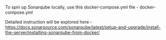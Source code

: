 To spin up Sonarqube locally, use this docker-compose.yml file - docker-compose.yml

Detailed instruction will be explored here - https://docs.sonarsource.com/sonarqube/latest/setup-and-upgrade/install-the-server/installing-sonarqube-from-docker/
